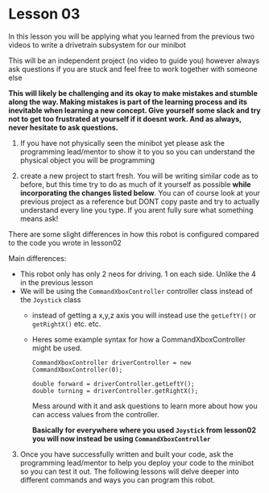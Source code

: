 # Lesson 03 

In this lesson you will be applying what you learned from the previous two videos to write a drivetrain subsystem for our minibot 

This will be an independent project (no video to guide you) however always ask questions if you are stuck and feel free to work together with someone else 

**This will likely be challenging and its okay to make mistakes and stumble along the way. Making mistakes is part of the learning process and its inevitable when learning a new concept. 
Give yourself some slack and try not to get too frustrated at yourself if it doesnt work. And as always, never hesitate to ask questions.**

1. If you have not physically seen the minibot yet please ask the programming lead/mentor to show it to you so you can understand the physical object you will be programming

2. create a new project to start fresh. You will be writing similar code as to before, but this time try to do as much of it yourself as possible **while incorporating the changes listed below**. You can of course look at your previous project as a reference but DONT copy paste and try to actually understand every line you type. If you arent fully sure what something means ask! 

There are some slight differences in how this robot is configured compared to the code you wrote in lesson02 

Main differences: 
* This robot only has only 2 neos for driving. 1 on each side. Unlike the 4 in the previous lesson
* We will be using the `CommandXboxController` controller class instead of the `Joystick` class
  * instead of getting a x,y,z axis you will instead use the `getLeftY()` or `getRightX()` etc. etc. 
  * Heres some example syntax for how a CommandXboxController might be used.
    ```
    CommandXboxController driverController = new CommandXboxController(0);

    double forward = driverController.getLeftY();
    double turning = driverController.getRightX();
    ```
    Mess around with it and ask questions to learn more about how you can access values from the controller.
    
    **Basically for everywhere where you used `Joystick` from lesson02 you will now instead be using `CommandXboxController`**


3. Once you have successfully written and built your code, ask the programming lead/mentor to help you deploy your code to the minibot so you can test it out.
   The following lessons will delve deeper into different commands and ways you can program this robot. 
